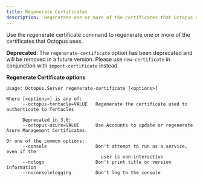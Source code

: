 ```yaml
---
title: Regenerate Certificates
description:  Regenerate one or more of the certificates that Octopus uses
---
```


Use the regenerate certificate command to regenerate one or more of the certificates that Octopus uses.

**Deprecated**: The `regenerate-certificate` option has been deprecated and will be removed in a future version. Please use `new-certificate` in conjunction with `import-certificate` instead.

**Regenerate Certificate options**

```text
Usage: Octopus.Server regenerate-certificate [<options>]

Where [<options>] is any of:
      --octopus-tentacle=VALUE   Regenerate the certificate used to authenticate to Tentacles

      Deprecated in 3.0:
      --octopus-azure=VALUE      Use Accounts to update or regenerate Azure Management Certificates.

Or one of the common options:
      --console                  Don't attempt to run as a service, even if the
                                   user is non-interactive
      --nologo                   Don't print title or version information
      --noconsolelogging         Don't log to the console
```
